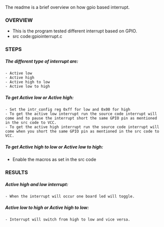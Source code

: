 
The readme is a brief overview on how gpio based interrupt.

### OVERVIEW
  * This is the program tested different interrupt based on GPIO.
  * src code:gpiointerrupt.c

### STEPS
  ##### The different type of interrupt are:
    - Active low
    - Active high
    - Active high to low 
    - Active low to high

  ##### To get Active low or Active high:
    - Set the intr_config reg 0xff for low and 0x00 for high
    - To get the active low interrupt run the source code interrupt will come and to pause the interrupt short the same GPIO pin as mentioned in the src code to VCC.
    - To get the active high interrupt run the source code interrupt will come when you short the same GPIO pin as mentioned in the src code to VCC.

  ##### To get  Active high to low or Active low to high:
   - Enable the macros as set in the src code

### RESULTS
  ##### Active high and low interrupt:
    - When the interrupt will occur one board led will toggle.

  ##### Active low to high or Active high to low:
    - Interrupt will switch from high to low and vice versa.  
